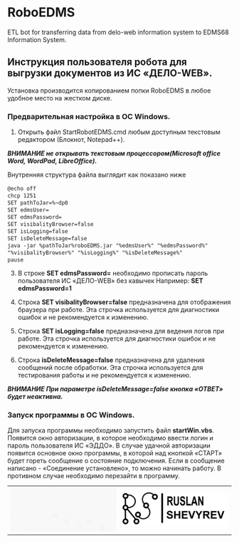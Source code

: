 # RoboEDMS

ETL bot for transferring data from delo-web information system to EDMS68 Information System.

## Инструкция пользователя робота для выгрузки документов из ИС «ДЕЛО-WEB».

Установка производится копированием попки RoboEDMS в любое удобное место на жестком диске.

### Предварительная настройка в ОС Windows.

1. Открыть файл StartRobotEDMS.cmd любым доступным текстовым редактором (Блокнот, Notepad++).

***ВНИМАНИЕ не открывать текстовым процессором(Microsoft office Word, WordPad, LibreOffice).***

Внутренняя структура файла выглядит как показано ниже

```
@echo off
chcp 1251
SET pathToJar=%~dp0
SET edmsUser=
SET edmsPassword=
SET visibalityBrowser=false
SET isLogging=false
SET isDeleteMessage=false
java -jar %pathToJar%roboEDMS.jar "%edmsUser%" "%edmsPassword%" "%visibalityBrowser%" "%isLogging%" "%isDeleteMessage%"
pause
```

3. В строке **SET edmsPassword=** необходимо прописать пароль пользователя ИС «ДЕЛО-WEB» без кавычек
Например: **SET edmsPassword=1**

4. Строка **SET visibalityBrowser=false** предназначена для отображения браузера при работе. Эта строчка используется для диагностики ошибок и не рекомендуется к изменению.

5. Строка **SET isLogging=false** предназначена для ведения логов при работе. Эта строчка используется для диагностики ошибок и не рекомендуется к изменению.

6. Строка **isDeleteMessage=false** предназначена для удаления сообщений после обработки. Эта строчка используется для тестирования работы  и не рекомендуется к изменению.

***ВНИМАНИЕ  При параметре  isDeleteMessage=false кнопка  «ОТВЕТ» будет неактивна.***

### Запуск программы в ОС Windows.

Для запуска программы необходимо запустить файл **startWin.vbs**.
Появится окно авторизации, в которое необходимо ввести логин и пароль пользователя ИС «ЭДДО».
В случае удачной авторизации появится основное окно программы, в которой над кнопкой «СТАРТ» будет гореть сообщение о состояние подключения.
Если в сообщение написано - «Соединение установлено», то можно начинать работу. В противном случае необходимо перезайти в программу.



<table>
	<tr>
		<td valign="center" width="49%"><img src="https://github.com/Ruslan-Shevyrev/Ruslan-Shevyrev/blob/main/logoRS/logo_mini.gif" title="logo"></td>
		<td valign="center" width="49%"><img src="https://github.com/Ruslan-Shevyrev/Ruslan-Shevyrev/blob/main/logoRS/logoRS_FULL.png" title="RuslanShevyrev"></td>
	</tr>
</table>